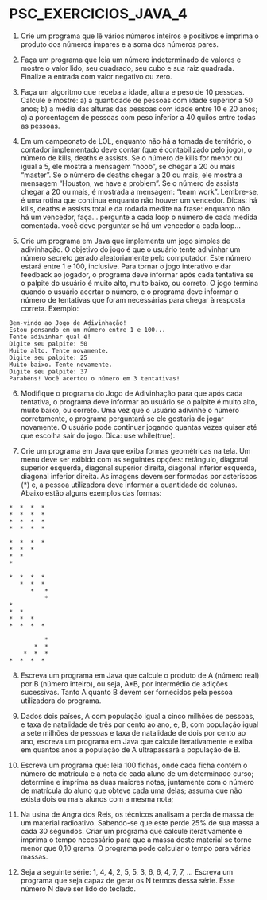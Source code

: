 # PSC_EXERCICIOS_JAVA_4

1. Crie um programa que lê vários números inteiros e positivos e imprima o produto dos números ímpares e a soma dos números pares.

2. Faça um programa que leia um número indeterminado de valores e mostre o valor lido, seu quadrado, seu cubo e sua raiz quadrada. Finalize a entrada com valor negativo ou zero.

3. Faça um algoritmo que receba a idade, altura e peso de 10 pessoas. Calcule e mostre:
a) a quantidade de pessoas com idade superior a 50 anos;
b) a média das alturas das pessoas com idade entre 10 e 20 anos;
c) a porcentagem de pessoas com peso inferior a 40 quilos entre todas as pessoas.

4. Em um campeonato de LOL, enquanto não há a tomada de território, o contador implementado deve contar (que é contabilizado pelo jogo), o número de kills, deaths e assists. Se o número de kills for menor ou igual a 5, ele mostra a mensagem “noob”, se chegar a 20 ou mais “master”. Se o número de deaths chegar a 20 ou mais,  ele mostra a mensagem “Houston, we have a problem”. Se o número de assists chegar a 20 ou mais, é mostrada a mensagem: “team work”. Lembre-se, é uma rotina que continua enquanto não houver um vencedor.
Dicas: 
há kills, deaths e assists total e da rodada
medite na frase: enquanto não há um vencedor, faça…
pergunte a cada loop o número de cada medida comentada.
você deve perguntar se há um vencedor a cada loop…

5. Crie um programa em Java que implementa um jogo simples de adivinhação. O objetivo do jogo é que o usuário tente adivinhar um número secreto gerado aleatoriamente pelo computador. Este número estará entre 1 e 100, inclusive. Para tornar o jogo interativo e dar feedback ao jogador, o programa deve informar após cada tentativa se o palpite do usuário é muito alto, muito baixo, ou correto. O jogo termina quando o usuário acertar o número, e o programa deve informar o número de tentativas que foram necessárias para chegar à resposta correta. Exemplo:
```
Bem-vindo ao Jogo de Adivinhação!
Estou pensando em um número entre 1 e 100...
Tente adivinhar qual é!
Digite seu palpite: 50
Muito alto. Tente novamente.
Digite seu palpite: 25
Muito baixo. Tente novamente.
Digite seu palpite: 37
Parabéns! Você acertou o número em 3 tentativas!
```

6. Modifique o programa do Jogo de Adivinhação para que após cada tentativa, o programa deve informar ao usuário se o palpite é muito alto, muito baixo, ou correto. Uma vez que o usuário adivinhe o número corretamente, o programa perguntará se ele gostaria de jogar novamente. O usuário pode continuar jogando quantas vezes quiser até que escolha sair do jogo. Dica: use while(true).

7. Crie um programa em Java que exiba formas geométricas na tela. Um menu deve ser exibido com as seguintes opções: retângulo, diagonal superior esquerda, diagonal superior direita, diagonal inferior esquerda, diagonal inferior direita. As imagens devem ser formadas por asteriscos (*) e, a pessoa utilizadora deve informar a quantidade de colunas. Abaixo estão alguns exemplos das formas:
```
*  *  *  * 
*  *  *  *
*  *  *  *
*  *  *  *

*  *  *  * 
*  *  *  
*  *  
*  

*  *  *  * 
   *  *  *
      *   *
          *
*   
*  * 
*  *  *  
*  *  *  *

          * 
       *  *
    *  *  *
*  *  *  *
```
8. Escreva um programa em Java que calcule o produto de A (número real) por B (número inteiro), ou seja, A*B, por intermédio de adições sucessivas. Tanto A quanto B devem ser fornecidos pela pessoa utilizadora do programa.

9. Dados dois países, A com população igual a cinco milhões de pessoas, e taxa de natalidade de três por cento ao ano, e, B, com população igual a sete milhões de pessoas e taxa de natalidade de dois por cento ao ano, escreva um programa em Java que calcule iterativamente e exiba em quantos anos a população de A ultrapassará a população de B.

10. Escreva um programa que: 
leia 100 fichas, onde cada ficha contém o número de matrícula e a nota de cada aluno de um determinado curso;
determine e imprima as duas maiores notas, juntamente com o número de matrícula do aluno que obteve cada uma delas; 
assuma que não exista dois ou mais alunos com a mesma nota;

11. Na usina de Angra dos Reis, os técnicos analisam a perda de massa de um material radioativo. Sabendo-se que este perde 25% de sua massa a cada 30 segundos. Criar um programa que calcule iterativamente e imprima o tempo necessário para que a massa deste material se torne menor que 0,10 grama. O programa pode calcular o tempo para várias massas.

12. Seja a seguinte série:
1, 4, 4, 2, 5, 5, 3, 6, 6, 4, 7, 7, …
Escreva um programa que seja capaz de gerar os N termos dessa série.
Esse número N deve ser lido do teclado.
